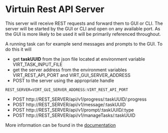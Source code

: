 # Virtuin Rest API Server


This server will receive REST requests and forward them to GUI or CLI.
The server will be started by the GUI or CLI and open on any available port.
As the GUI is more likely to be used it will be primarily referenced throughout.

A running task can for example send messages and prompts to the GUI. To do
this it will

 - get **taskUUID** from the json file located at environment variable VIRT_TASK_INPUT_FILE
 - get the server address from the environment variables VIRT_REST_API_PORT and
 VIRT_GUI_SERVER_ADDRESS
 - POST to the server using the appropriate handle



```
REST_SERVER=VIRT_GUI_SERVER_ADDRESS:VIRT_REST_API_PORT
```
- POST http://REST_SERVER/api/v1/progress/:taskUUID/:progress
- POST http://REST_SERVER/api/v1/message/:taskUUID
- POST http://REST_SERVER/api/v1/prompt/:taskUUID/:type
- POST http://REST_SERVER/api/v1/manageTasks/:taskUUID


More information can be found in the [documentation](../../docs/documentation.md)
